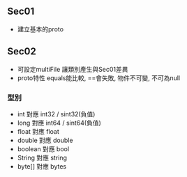 
## Sec01

- 建立基本的proto

## Sec02

- 可設定multiFile 讓類別產生與Sec01差異
- proto特性 equals能比較, ==會失敗, 物件不可變, 不可為null

### 型別

- int 對應 int32 / sint32(負值)
- long 對應 int64 / sint64(負值)
- float 對應 float
- double 對應 double
- boolean 對應 bool
- String 對應 string
- byte[] 對應 bytes